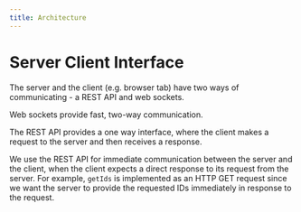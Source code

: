 ```yaml
---
title: Architecture
---
```


# Server Client Interface

The server and the client (e.g. browser tab) have two ways of communicating - a REST API and web sockets.

Web sockets provide fast, two-way communication.

The REST API provides a one way interface, where the client makes a request to the server and then receives a response.

We use the REST API for immediate communication between the server and the client, when the client expects a direct response to its request from the server. For example, `getIds` is implemented as an HTTP GET request since we want the server to provide the requested IDs immediately in response to the request.
